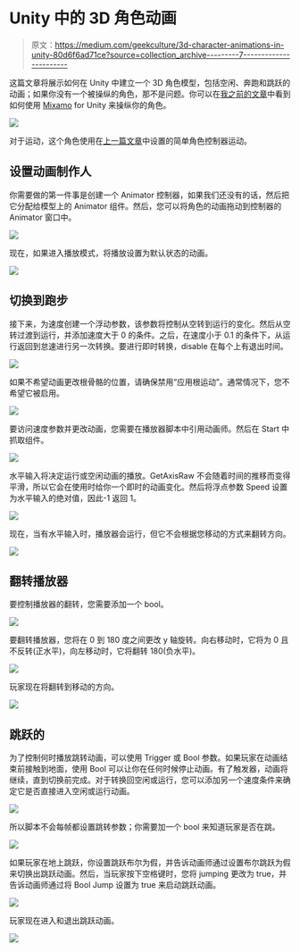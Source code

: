 # Unity 中的 3D 角色动画

> 原文：<https://medium.com/geekculture/3d-character-animations-in-unity-80d6f6ad71ce?source=collection_archive---------7----------------------->

这篇文章将展示如何在 Unity 中建立一个 3D 角色模型，包括空闲、奔跑和跳跃的动画；如果你没有一个被操纵的角色，那不是问题。你可以在[我之前的文章](https://kwpowers.medium.com/setting-up-3d-character-in-unity-with-mixamo-c0dd9d159fad)中看到如何使用 [Mixamo](https://www.mixamo.com) for Unity 来操纵你的角色。

![](img/364ae87be65fb46d451934f979be2e89.png)

对于运动，这个角色使用在[上一篇文章](https://kwpowers.medium.com/creating-a-physics-based-character-controller-in-unity-fe6a4e1cec2a)中设置的简单角色控制器运动。

## 设置动画制作人

你需要做的第一件事是创建一个 Animator 控制器，如果我们还没有的话，然后把它分配给模型上的 Animator 组件。然后，您可以将角色的动画拖动到控制器的 Animator 窗口中。

![](img/72c1e8a50dde389eef336352745f22d9.png)

现在，如果进入播放模式，将播放设置为默认状态的动画。

![](img/d0e02459e444b643a0b5127a7a6c529e.png)

## 切换到跑步

接下来，为速度创建一个浮动参数，该参数将控制从空转到运行的变化。然后从空转过渡到运行，并添加速度大于 0 的条件。之后，在速度小于 0.1 的条件下，从运行返回到怠速进行另一次转换。要进行即时转换，disable 在每个上有退出时间。

![](img/bcdb10d59d2c7b7b2254dc6577da253e.png)

如果不希望动画更改根骨骼的位置，请确保禁用“应用根运动”。通常情况下，您不希望它被启用。

![](img/5b26f943efeb9893e015f1f571834633.png)

要访问速度参数并更改动画，您需要在播放器脚本中引用动画师。然后在 Start 中抓取组件。

![](img/75a914a69f28d9b4c05634e96ee95984.png)

水平输入将决定运行或空闲动画的播放。GetAxisRaw 不会随着时间的推移而变得平滑，所以它会在使用时给你一个即时的动画变化。然后将浮点参数 Speed 设置为水平输入的绝对值，因此-1 返回 1。

![](img/49ba505aab51eed1a612c66f0423a372.png)

现在，当有水平输入时，播放器会运行，但它不会根据您移动的方式来翻转方向。

![](img/8d6fd67a573725fe39c6b553f0860f47.png)

## 翻转播放器

要控制播放器的翻转，您需要添加一个 bool。

![](img/6b27970f9ef2efa190c309237130bbb3.png)

要翻转播放器，您将在 0 到 180 度之间更改 y 轴旋转。向右移动时，它将为 0 且不反转(正水平)，向左移动时，它将翻转 180(负水平)。

![](img/77fe369be5b6f7b01b2ca33704e58e08.png)

玩家现在将翻转到移动的方向。

![](img/cbb4accd3b18b86f0736ec28ba996902.png)

## 跳跃的

为了控制何时播放跳转动画，可以使用 Trigger 或 Bool 参数。如果玩家在动画结束前接触到地面，使用 Bool 可以让你在任何时候停止动画。有了触发器，动画将继续，直到切换前完成。对于转换回空闲或运行，您可以添加另一个速度条件来确定它是否直接进入空闲或运行动画。

![](img/b3d7f511a6eb60020bbb516fbbdb0944.png)

所以脚本不会每帧都设置跳转参数；你需要加一个 bool 来知道玩家是否在跳。

![](img/916957cdbb8476f1beeae396d67e148b.png)

如果玩家在地上跳跃，你设置跳跃布尔为假，并告诉动画师通过设置布尔跳跃为假来切换出跳跃动画。然后，当玩家按下空格键时，您将 jumping 更改为 true，并告诉动画师通过将 Bool Jump 设置为 true 来启动跳跃动画。

![](img/4d813702afdf6f833a62cbb4d10367ec.png)

玩家现在进入和退出跳跃动画。

![](img/a788dcaf38d5861d063ddbdb7883218f.png)